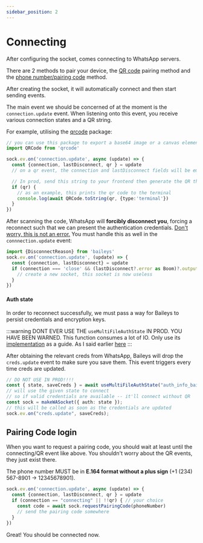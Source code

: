 ```yaml
---
sidebar_position: 2
---
```


# Connecting

After configuring the socket, comes connecting to WhatsApp servers.

There are 2 methods to pair your device, the [QR code](https://faq.whatsapp.com/1317564962315842) pairing method and the [phone number/pairing code](https://faq.whatsapp.com/1324084875126592) method.

After creating the socket, it will automatically connect and then start sending events.

The main event we should be concerned of at the moment is the `connection.update` event.
When listening onto this event, you receive various connection states and a QR string.

For example, utilising the [qrcode](https://www.npmjs.com/package/qrcode) package:
```ts
// you can use this package to export a base64 image or a canvas element.
import QRCode from 'qrcode'

sock.ev.on('connection.update', async (update) => {
  const {connection, lastDisconnect, qr } = update
  // on a qr event, the connection and lastDisconnect fields will be empty

  // In prod, send this string to your frontend then generate the QR there
  if (qr) {
    // as an example, this prints the qr code to the terminal
    console.log(await QRCode.toString(qr, {type:'terminal'})
  }
})
```

After scanning the code, WhatsApp will **forcibly disconnect you**, forcing a reconnect such that we can present the authentication credentials.
<u>Don't worry, this is not an error.</u>
You must handle this as well in the `connnection.update` event:
```ts
import {DisconnectReason} from 'baileys'
sock.ev.on('connection.update', (update) => {
  const {connection, lastDisconnect} = update
  if (connection === 'close' && (lastDisconnect?.error as Boom)?.output?.statusCode === DisconnectReason.restartRequired) {
    // create a new socket, this socket is now useless
  }
})
```

#### Auth state
In order to reconnect successfully, we must pass a way for Baileys to persist credentials and encryption keys.

:::warning
DONT EVER USE THE `useMultiFileAuthState` IN PROD. YOU HAVE BEEN WARNED.
This function consumes a lot of IO. Only use its [implementation](https://github.com/WhiskeySockets/Baileys/tree/master/src/Utils/use-multi-file-auth-state.ts) as a guide.
As I said earlier [here](./configuration#auth)
:::

After obtaining the relevant creds from WhatsApp, Baileys will drop the `creds.update` event to make sure you save them. This event triggers every time creds are updated.
```ts
// DO NOT USE IN PROD!!!!
const { state, saveCreds } = await useMultiFileAuthState("auth_info_baileys");
// will use the given state to connect
// so if valid credentials are available -- it'll connect without QR
const sock = makeWASocket({ auth: state });
// this will be called as soon as the credentials are updated
sock.ev.on("creds.update", saveCreds);
```


## Pairing Code login
When you want to request a pairing code, you should wait at least until the connecting/QR event like above.
You shouldn't worry about the QR events, they just exist there.

The phone number MUST be in **E.164 format without a plus sign** (+1 (234) 567-8901 -> 12345678901).
```ts
sock.ev.on('connection.update', async (update) => {
  const {connection, lastDisconnect, qr } = update
  if (connection == "connecting" || !!qr) { // your choice
    const code = await sock.requestPairingCode(phoneNumber)
    // send the pairing code somewhere
  }
})
```

Great! You should be connected now.

